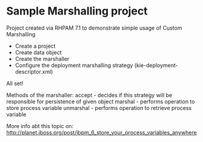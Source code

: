 Sample Marshalling project
=====

Project created via RHPAM 7.1 to demonstrate simple usage of Custom Marshalling

* Create a project
* Create data object
* Create the marshaller
* Configure the deployment marshalling strategy (kie-deployment-descriptor.xml)

All set!

Methods of the marshaller:
accept - decides if this strategy will be responsible for persistence of given object
marshal - performs operation to store process variable
unmarshal - performs operation to retrieve process variable

More info abt this topic on: http://planet.jboss.org/post/jbpm_6_store_your_process_variables_anywhere



